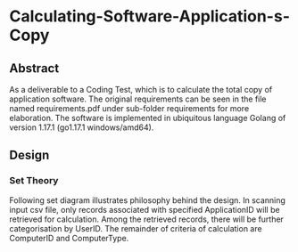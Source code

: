 # Calculating-Software-Application-s-Copy
## Abstract
As a deliverable to a Coding Test, which is to calculate the total copy of application software. The original requirements can be seen in the file named requirements.pdf under sub-folder requirements for more elaboration. The software is implemented in ubiquitous language Golang of version 1.17.1 (go1.17.1 windows/amd64).

## Design
### Set Theory
Following set diagram illustrates philosophy behind the design. In scanning input csv file, only records associated with specified ApplicationID will be retrieved for calculation.
Among the retrieved records, there will be further categorisation by UserID. The remainder of criteria of calculation are ComputerID and ComputerType.
